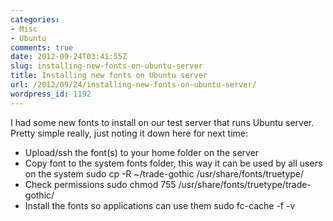 ```yaml
---
categories:
- Misc
- Ubuntu
comments: true
date: 2012-09-24T03:41:55Z
slug: installing-new-fonts-on-ubuntu-server
title: Installing new fonts on Ubuntu server
url: /2012/09/24/installing-new-fonts-on-ubuntu-server/
wordpress_id: 1192
---
```


I had some new fonts to install on our test server that runs Ubuntu server. Pretty simple really, just noting it down here for next time:



	
  * Upload/ssh the font(s) to your home folder on the server	
  * Copy font to the system fonts folder, this way it can be used by all users on the system
		sudo cp -R ~/trade-gothic /usr/share/fonts/truetype/	
  * Check permissions
		sudo chmod 755 /usr/share/fonts/truetype/trade-gothic/
  * Install the fonts so applications can use them
		sudo fc-cache -f -v
